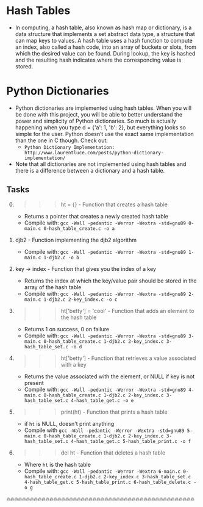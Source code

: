 # Hash Tables
- In computing, a hash table, also known as hash map or dictionary, is a data structure that implements a set abstract data type, a structure that can map keys to values. A hash table uses a hash function to compute an index, also called a hash code, into an array of buckets or slots, from which the desired value can be found. During lookup, the key is hashed and the resulting hash indicates where the corresponding value is stored.

# Python Dictionaries
- Python dictionaries are implemented using hash tables. When you will be done with this project, you will be able to better understand the power and simplicity of Python dictionaries. So much is actually happening when you type d = {'a': 1, 'b': 2}, but everything looks so simple for the user. Python doesn’t use the exact same implementation than the one in C though.
Check out:
	-  ````` Python Dictionary Implementation: http://www.laurentluce.com/posts/python-dictionary-implementation/ `````
- Note that all dictionaries are not implemented using hash tables and there is a difference between a dictionary and a hash table.

## Tasks
0. >>> ht = {} - Function that creates a hash table
	- Returns a pointer that creates a newly created hash table
	- Compile with: ````gcc -Wall -pedantic -Werror -Wextra -std=gnu89 0-main.c 0-hash_table_create.c -o a````

1. djb2 - Function implementing the djb2 algorithm
	- Compile with: ````gcc -Wall -pedantic -Werror -Wextra -std=gnu89 1-main.c 1-djb2.c -o b````

2. key -> index - Function that gives you the index of a key
	- Returns the index at which the key/value pair should be stored in the array of the hash table
	- Compile with: ````gcc -Wall -pedantic -Werror -Wextra -std=gnu89 2-main.c 1-djb2.c 2-key_index.c -o c````

3. >>> ht['betty'] = 'cool' - Function that adds an element to the hash table
	- Returns 1 on success, 0 on failure
	- Compile with: ````gcc -Wall -pedantic -Werror -Wextra -std=gnu89 3-main.c 0-hash_table_create.c 1-djb2.c 2-key_index.c 3-hash_table_set.c -o d````

4. >>> ht['betty'] - Function that retrieves a value associated with a key
	- Returns the value associated with the element, or NULL if key is not present
	- Compile with: ````gcc -Wall -pedantic -Werror -Wextra -std=gnu89 4-main.c 0-hash_table_create.c 1-djb2.c 2-key_index.c 3-hash_table_set.c 4-hash_table_get.c -o e````

5. >>> print(ht) - Function that prints a hash table
	- if `ht` is NULL, doesn't print anything
	- Compile with ````gcc -Wall -pedantic -Werror -Wextra -std=gnu89 5-main.c 0-hash_table_create.c 1-djb2.c 2-key_index.c 3-hash_table_set.c 4-hash_table_get.c 5-hash_table_print.c -o f````
6. >>> del ht - Function that deletes a hash table
	- Where `ht` is the hash table
	- Compile with: ````gcc -Wall -pedantic -Werror -Wextra 6-main.c 0-hash_table_create.c 1-djb2.c 2-key_index.c 3-hash_table_set.c 4-hash_table_get.c 5-hash_table_print.c 6-hash_table_delete.c -o g````

🔥🔥🔥🔥🔥🔥🔥🔥🔥🔥🔥🔥🔥🔥🔥🔥🔥🔥🔥🔥🔥🔥🔥🔥🔥🔥🔥🔥🔥🔥🔥🔥🔥🔥🔥🔥🔥🔥🔥🔥🔥🔥🔥🔥🔥🔥🔥🔥
